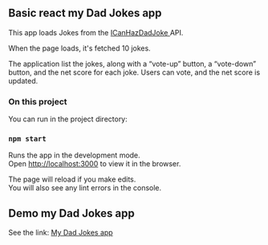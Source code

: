 ## Basic react my Dad Jokes app

This app loads Jokes from the <a href="https://icanhazdadjoke.com/" target="_blank">ICanHazDadJoke </a>API.

When the page loads, it's fetched 10 jokes.

The application list the jokes, along with a “vote-up” button, a “vote-down” button, and the net score for each joke. Users can vote, and the net score is updated.

### On this project

You can run in the project directory:

### `npm start`

Runs the app in the development mode.<br />
Open [http://localhost:3000](http://localhost:3000) to view it in the browser.

The page will reload if you make edits.<br />
You will also see any lint errors in the console.

## Demo my Dad Jokes app

See the link: <a href="https://my-dad-jokes-app.netlify.app/" target="_blank">My Dad Jokes app</a>
